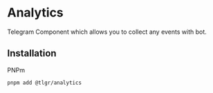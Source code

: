 # Analytics

Telegram Component which allows you to collect any events with bot.

## Installation

PNPm

```bash
pnpm add @tlgr/analytics
```
